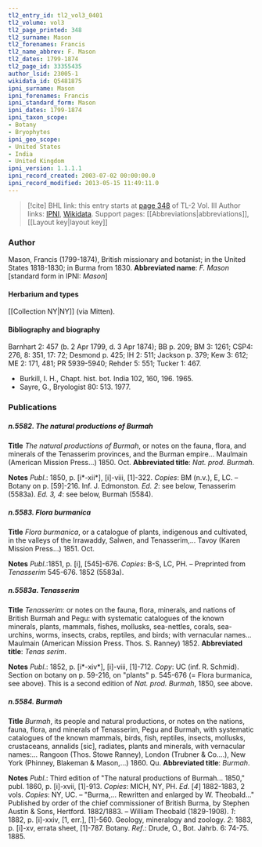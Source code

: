 ```yaml
---
tl2_entry_id: tl2_vol3_0401
tl2_volume: vol3
tl2_page_printed: 348
tl2_surname: Mason
tl2_forenames: Francis
tl2_name_abbrev: F. Mason
tl2_dates: 1799-1874
tl2_page_id: 33355435
author_lsid: 23005-1
wikidata_id: Q5481875
ipni_surname: Mason
ipni_forenames: Francis
ipni_standard_form: Mason
ipni_dates: 1799-1874
ipni_taxon_scope: 
- Botany
- Bryophytes
ipni_geo_scope: 
- United States
- India
- United Kingdom
ipni_version: 1.1.1.1
ipni_record_created: 2003-07-02 00:00:00.0
ipni_record_modified: 2013-05-15 11:49:11.0
---
```


> [!cite] BHL link: this entry starts at [page 348](https://www.biodiversitylibrary.org/page/33355435) of TL-2 Vol. III
> Author links: [IPNI](https://www.ipni.org/a/23005-1), [Wikidata](https://www.wikidata.org/wiki/Q5481875). Support pages: [[Abbreviations|abbreviations]], [[Layout key|layout key]]

### Author

Mason, Francis (1799-1874), British missionary and botanist; in the United States 1818-1830; in Burma from 1830. 
**Abbreviated name**: *F. Mason* \[standard form in IPNI: *Mason*\]

#### Herbarium and types

[[Collection NY|NY]] (via Mitten).

#### Bibliography and biography

Barnhart 2: 457 (b. 2 Apr 1799, d. 3 Apr 1874); BB p. 209; BM 3: 1261; CSP4: 276, 8: 351, 17: 72; Desmond p. 425; IH 2: 511; Jackson p. 379; Kew 3: 612; ME 2: 171, 481; PR 5939-5940; Rehder 5: 551; Tucker 1: 467.
- Burkill, I. H., Chapt. hist. bot. India 102, 160, 196. 1965.
- Sayre, G., Bryologist 80: 513. 1977.

### Publications

##### n.5582. The natural productions of Burmah

**Title**
*The natural productions of Burmah*, or notes on the fauna, flora, and minerals of the Tenasserim provinces, and the Burman empire... Maulmain (American Mission Press...) 1850. Oct.
**Abbreviated title**: *Nat. prod. Burmah*.

**Notes**
*Publ*.: 1850, p. \[i\*-xii\*\], \[i\]-viii, \[1\]-322. *Copies*: BM (n.v.), E, LC. – Botany on p. \[59\]-216. Inf. J. Edmonston.
*Ed. 2*: see below, Tenasserim (5583a).
*Ed. 3, 4*: see below, Burmah (5584).

##### n.5583. Flora burmanica

**Title**
*Flora burmanica*, or a catalogue of plants, indigenous and cultivated, in the valleys of the Irrawaddy, Salwen, and Tenasserim,... Tavoy (Karen Mission Press...) 1851. Oct.

**Notes**
*Publ*.:1851, p. \[i\], \[545\]-676. *Copies*: B-S, LC, PH. – Preprinted from *Tenasserim* 545-676. 1852 (5583a).

##### n.5583a. Tenasserim

**Title**
*Tenasserim*: or notes on the fauna, flora, minerals, and nations of British Burmah and Pegu: with systematic catalogues of the known minerals, plants, mammals, fishes, mollusks, sea-nettles, corals, sea-urchins, worms, insects, crabs, reptiles, and birds; with vernacular names... Maulmain (American Mission Press. Thos. S. Ranney) 1852.
**Abbreviated title**: *Tenas serim*.

**Notes**
*Publ*.: 1852, p. \[i\*-xiv\*\], \[i\]-viii, \[1\]-712. *Copy*: UC (inf. R. Schmid). Section on botany on p. 59-216, on "plants" p. 545-676 (= Flora burmanica, see above). This is a second edition of *Nat. prod. Burmah*, 1850, see above.

##### n.5584. Burmah

**Title**
*Burmah*, its people and natural productions, or notes on the nations, fauna, flora, and minerals of Tenasserim, Pegu and Burmah, with systematic catalogues of the known mammals, birds, fish, reptiles, insects, mollusks, crustaceans, annalids \[sic\], radiates, plants and minerals, with vernacular names:... Rangoon (Thos. Stowe Ranney), London (Trubner & Co....), New York (Phinney, Blakeman & Mason,...) 1860. Qu.
**Abbreviated title**: *Burmah*.

**Notes**
*Publ*.: Third edition of "The natural productions of Burmah... 1850," publ. 1860, p. \[i\]-xvii, \[1\]-913. *Copies*: MICH, NY, PH.
*Ed*. \[*4*\] 1882-1883, 2 vols. *Copies*: NY, UC. – "Burma,... Rewritten and enlarged by W. Theobald..." Published by order of the chief commissioner of British Burma, by Stephen Austin & Sons, Hertford. 1882/1883. – William Theobald (1829-1908).
*1*: 1882, p. \[i\]-xxiv, \[1, err.\], \[1\]-560. Geology, mineralogy and zoology.
*2*: 1883, p. \[i\]-xv, errata sheet, \[1\]-787. Botany.
*Ref*.: Drude, O., Bot. Jahrb. 6: 74-75. 1885.

